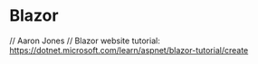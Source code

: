 # Blazor
// Aaron Jones
// Blazor website tutorial: https://dotnet.microsoft.com/learn/aspnet/blazor-tutorial/create
